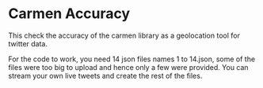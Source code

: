 # Carmen Accuracy
This check the accuracy of the carmen library as a geolocation tool for twitter data. 

For the code to work, you need 14 json files names 1 to 14.json, some of the files were too big to upload and hence only a few were provided. You can stream your own live tweets and create the rest of the files. 
